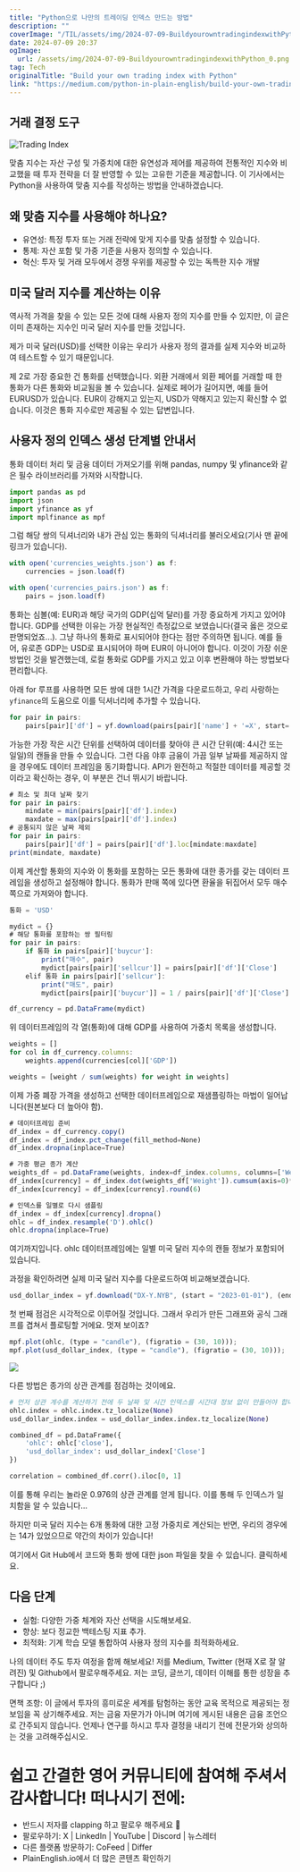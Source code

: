 ```yaml
---
title: "Python으로 나만의 트레이딩 인덱스 만드는 방법"
description: ""
coverImage: "/TIL/assets/img/2024-07-09-BuildyourowntradingindexwithPython_0.png"
date: 2024-07-09 20:37
ogImage:
  url: /assets/img/2024-07-09-BuildyourowntradingindexwithPython_0.png
tag: Tech
originalTitle: "Build your own trading index with Python"
link: "https://medium.com/python-in-plain-english/build-your-own-trading-index-with-python-483cea143bc2"
---
```


## 거래 결정 도구

![Trading Index](/TIL/assets/img/2024-07-09-BuildyourowntradingindexwithPython_0.png)

맞춤 지수는 자산 구성 및 가중치에 대한 유연성과 제어를 제공하여 전통적인 지수와 비교했을 때 투자 전략을 더 잘 반영할 수 있는 고유한 기준을 제공합니다. 이 기사에서는 Python을 사용하여 맞춤 지수를 작성하는 방법을 안내하겠습니다.

## 왜 맞춤 지수를 사용해야 하나요?

<div class="content-ad"></div>

- 유연성: 특정 투자 또는 거래 전략에 맞게 지수를 맞춤 설정할 수 있습니다.
- 통제: 자산 포함 및 가중 기준을 사용자 정의할 수 있습니다.
- 혁신: 투자 및 거래 모두에서 경쟁 우위를 제공할 수 있는 독특한 지수 개발

## 미국 달러 지수를 계산하는 이유

역사적 가격을 찾을 수 있는 모든 것에 대해 사용자 정의 지수를 만들 수 있지만, 이 글은 이미 존재하는 지수인 미국 달러 지수를 만들 것입니다.

제가 미국 달러(USD)를 선택한 이유는 우리가 사용자 정의 결과를 실제 지수와 비교하여 테스트할 수 있기 때문입니다.

<div class="content-ad"></div>

제 2로 가장 중요한 건 통화를 선택했습니다. 외환 거래에서 외환 페어를 거래할 때 한 통화가 다른 통화와 비교됨을 볼 수 있습니다. 실제로 페어가 길어지면, 예를 들어 EURUSD가 있습니다. EUR이 강해지고 있는지, USD가 약해지고 있는지 확신할 수 없습니다. 이것은 통화 지수로만 제공될 수 있는 답변입니다.

## 사용자 정의 인덱스 생성 단계별 안내서

통화 데이터 처리 및 금융 데이터 가져오기를 위해 pandas, numpy 및 yfinance와 같은 필수 라이브러리를 가져와 시작합니다.

```js
import pandas as pd
import json
import yfinance as yf
import mplfinance as mpf
```

<div class="content-ad"></div>

그럼 해당 쌍의 딕셔너리와 내가 관심 있는 통화의 딕셔너리를 불러오세요(기사 맨 끝에 링크가 있습니다).

```js
with open('currencies_weights.json') as f:
    currencies = json.load(f)

with open('currencies_pairs.json') as f:
    pairs = json.load(f)
```

통화는 심볼(예: EUR)과 해당 국가의 GDP(십억 달러)를 가장 중요하게 가지고 있어야 합니다. GDP를 선택한 이유는 가장 현실적인 측정값으로 보였습니다(결국 옳은 것으로 판명되었죠…). 그냥 하나의 통화로 표시되어야 한다는 점만 주의하면 됩니다. 예를 들어, 유로존 GDP는 USD로 표시되어야 하며 EUR이 아니어야 합니다. 이것이 가장 쉬운 방법인 것을 발견했는데, 로컬 통화로 GDP를 가지고 있고 이후 변환해야 하는 방법보다 편리합니다.

아래 for 루프를 사용하면 모든 쌍에 대한 1시간 가격을 다운로드하고, 우리 사랑하는 `yfinance`의 도움으로 이를 딕셔너리에 추가할 수 있습니다.

<div class="content-ad"></div>

```js
for pair in pairs:
    pairs[pair]['df'] = yf.download(pairs[pair]['name'] + '=X', start='2023-01-01', end='2023-12-31', interval='1h')
```

가능한 가장 작은 시간 단위를 선택하여 데이터를 찾아야 큰 시간 단위(예: 4시간 또는 일일)의 캔들을 만들 수 있습니다. 그런 다음 야후 금융이 가끔 일부 날짜를 제공하지 않을 경우에도 데이터 프레임을 동기화합니다. API가 완전하고 적절한 데이터를 제공할 것이라고 확신하는 경우, 이 부분은 건너 뛰시기 바랍니다.

```js
# 최소 및 최대 날짜 찾기
for pair in pairs:
    mindate = min(pairs[pair]['df'].index)
    maxdate = max(pairs[pair]['df'].index)
# 공통되지 않은 날짜 제외
for pair in pairs:
    pairs[pair]['df'] = pairs[pair]['df'].loc[mindate:maxdate]
print(mindate, maxdate)
```

이제 계산할 통화의 지수와 이 통화를 포함하는 모든 통화에 대한 종가를 갖는 데이터 프레임을 생성하고 설정해야 합니다. 통화가 판매 쪽에 있다면 환율을 뒤집어서 모두 매수쪽으로 가져와야 합니다.

<div class="content-ad"></div>

```js
통화 = 'USD'

mydict = {}
# 해당 통화를 포함하는 쌍 필터링
for pair in pairs:
    if 통화 in pairs[pair]['buycur']:
        print("매수", pair)
        mydict[pairs[pair]['sellcur']] = pairs[pair]['df']['Close']
    elif 통화 in pairs[pair]['sellcur']:
        print("매도", pair)
        mydict[pairs[pair]['buycur']] = 1 / pairs[pair]['df']['Close']

df_currency = pd.DataFrame(mydict)
```

위 데이터프레임의 각 열(통화)에 대해 GDP를 사용하여 가중치 목록을 생성합니다.

```js
weights = []
for col in df_currency.columns:
    weights.append(currencies[col]['GDP'])

weights = [weight / sum(weights) for weight in weights]
```

이제 가중 폐장 가격을 생성하고 선택한 데이터프레임으로 재샘플링하는 마법이 일어납니다(원본보다 더 높아야 함).

<div class="content-ad"></div>

```js
# 데이터프레임 준비
df_index = df_currency.copy()
df_index = df_index.pct_change(fill_method=None)
df_index.dropna(inplace=True)

# 가중 평균 종가 계산
weights_df = pd.DataFrame(weights, index=df_index.columns, columns=['Weight'])
df_index[currency] = df_index.dot(weights_df['Weight']).cumsum(axis=0)*1000
df_index[currency] = df_index[currency].round(6)

# 인덱스를 일별로 다시 샘플링
df_index = df_index[currency].dropna()
ohlc = df_index.resample('D').ohlc()
ohlc.dropna(inplace=True)
```

여기까지입니다. ohlc 데이터프레임에는 일별 미국 달러 지수의 캔들 정보가 포함되어 있습니다.

과정을 확인하려면 실제 미국 달러 지수를 다운로드하여 비교해보겠습니다.

```js
usd_dollar_index = yf.download("DX-Y.NYB", (start = "2023-01-01"), (end = "2023-12-31"), (interval = "1d"));
```

<div class="content-ad"></div>

첫 번째 점검은 시각적으로 이루어질 것입니다. 그래서 우리가 만든 그래프와 공식 그래프를 겹쳐서 플로팅할 거에요. 멋져 보이죠?

```js
mpf.plot(ohlc, (type = "candle"), (figratio = (30, 10)));
mpf.plot(usd_dollar_index, (type = "candle"), (figratio = (30, 10)));
```

<img src="/TIL/assets/img/2024-07-09-BuildyourowntradingindexwithPython_1.png" />

다른 방법은 종가의 상관 관계를 점검하는 것이에요.

<div class="content-ad"></div>

```python
# 먼저 상관 계수를 계산하기 전에 두 날짜 및 시간 인덱스를 시간대 정보 없이 만들어야 합니다
ohlc.index = ohlc.index.tz_localize(None)
usd_dollar_index.index = usd_dollar_index.index.tz_localize(None)

combined_df = pd.DataFrame({
    'ohlc': ohlc['close'],
    'usd_dollar_index': usd_dollar_index['Close']
})

correlation = combined_df.corr().iloc[0, 1]
```

이를 통해 우리는 놀라운 0.976의 상관 관계를 얻게 됩니다. 이를 통해 두 인덱스가 일치함을 알 수 있습니다...

하지만 미국 달러 지수는 6개 통화에 대한 고정 가중치로 계산되는 반면, 우리의 경우에는 14가 있었으므로 약간의 차이가 있습니다!

여기에서 Git Hub에서 코드와 통화 쌍에 대한 json 파일을 찾을 수 있습니다. 클릭하세요.

<div class="content-ad"></div>

## 다음 단계

- 실험: 다양한 가중 체계와 자산 선택을 시도해보세요.
- 향상: 보다 정교한 백테스팅 지표 추가.
- 최적화: 기계 학습 모델 통합하여 사용자 정의 지수를 최적화하세요.

나의 데이터 주도 투자 여정을 함께 해보세요! 저를 Medium, Twitter (현재 X로 잘 알려진) 및 Github에서 팔로우해주세요. 저는 코딩, 글쓰기, 데이터 이해를 통한 성장을 추구합니다 ;)

면책 조항: 이 글에서 투자의 흥미로운 세계를 탐험하는 동안 교육 목적으로 제공되는 정보임을 꼭 상기해주세요. 저는 금융 자문가가 아니며 여기에 게시된 내용은 금융 조언으로 간주되지 않습니다. 언제나 연구를 하시고 투자 결정을 내리기 전에 전문가와 상의하는 것을 고려해주십시오.

<div class="content-ad"></div>

# 쉽고 간결한 영어 커뮤니티에 참여해 주셔서 감사합니다! 떠나시기 전에:

- 반드시 저자를 clapping 하고 팔로우 해주세요 ️👏️️
- 팔로우하기: X | LinkedIn | YouTube | Discord | 뉴스레터
- 다른 플랫폼 방문하기: CoFeed | Differ
- PlainEnglish.io에서 더 많은 콘텐츠 확인하기
